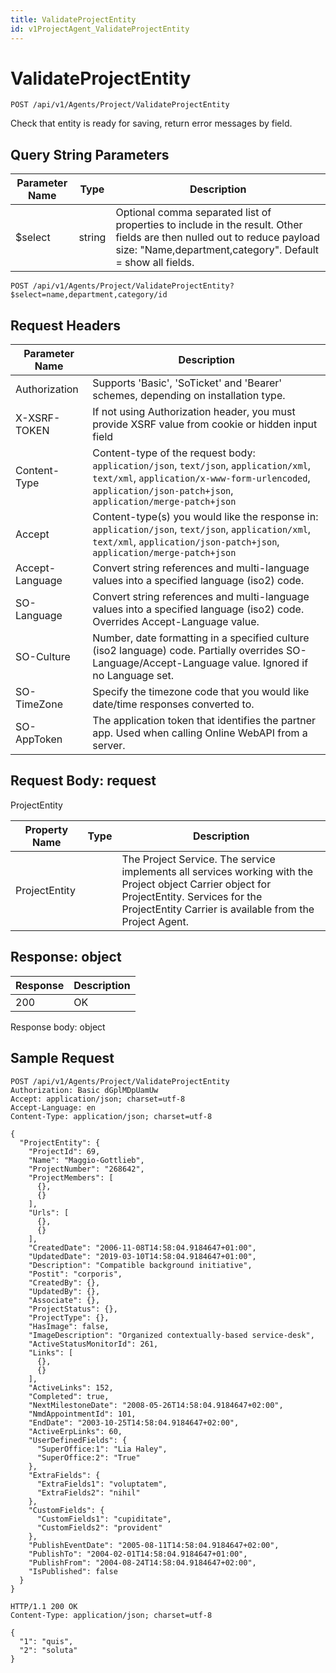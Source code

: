 ```yaml
---
title: ValidateProjectEntity
id: v1ProjectAgent_ValidateProjectEntity
---
```


# ValidateProjectEntity

```http
POST /api/v1/Agents/Project/ValidateProjectEntity
```

Check that entity is ready for saving, return error messages by field.







## Query String Parameters

| Parameter Name | Type |  Description |
|----------------|------|--------------|
| $select | string |  Optional comma separated list of properties to include in the result. Other fields are then nulled out to reduce payload size: "Name,department,category". Default = show all fields. |

```http
POST /api/v1/Agents/Project/ValidateProjectEntity?$select=name,department,category/id
```


## Request Headers

| Parameter Name | Description |
|----------------|-------------|
| Authorization  | Supports 'Basic', 'SoTicket' and 'Bearer' schemes, depending on installation type. |
| X-XSRF-TOKEN   | If not using Authorization header, you must provide XSRF value from cookie or hidden input field |
| Content-Type | Content-type of the request body: `application/json`, `text/json`, `application/xml`, `text/xml`, `application/x-www-form-urlencoded`, `application/json-patch+json`, `application/merge-patch+json` |
| Accept         | Content-type(s) you would like the response in: `application/json`, `text/json`, `application/xml`, `text/xml`, `application/json-patch+json`, `application/merge-patch+json` |
| Accept-Language | Convert string references and multi-language values into a specified language (iso2) code. |
| SO-Language | Convert string references and multi-language values into a specified language (iso2) code. Overrides Accept-Language value. |
| SO-Culture | Number, date formatting in a specified culture (iso2 language) code. Partially overrides SO-Language/Accept-Language value. Ignored if no Language set. |
| SO-TimeZone | Specify the timezone code that you would like date/time responses converted to. |
| SO-AppToken | The application token that identifies the partner app. Used when calling Online WebAPI from a server. |

## Request Body: request  

ProjectEntity 

| Property Name | Type |  Description |
|----------------|------|--------------|
| ProjectEntity |  | The Project Service. The service implements all services working with the Project object <para /> Carrier object for ProjectEntity. Services for the ProjectEntity Carrier is available from the <see cref="T:SuperOffice.CRM.Services.IProjectAgent">Project Agent</see>. |


## Response: object



| Response | Description |
|----------------|-------------|
| 200 | OK |

Response body: object


## Sample Request

```http!
POST /api/v1/Agents/Project/ValidateProjectEntity
Authorization: Basic dGplMDpUamUw
Accept: application/json; charset=utf-8
Accept-Language: en
Content-Type: application/json; charset=utf-8

{
  "ProjectEntity": {
    "ProjectId": 69,
    "Name": "Maggio-Gottlieb",
    "ProjectNumber": "268642",
    "ProjectMembers": [
      {},
      {}
    ],
    "Urls": [
      {},
      {}
    ],
    "CreatedDate": "2006-11-08T14:58:04.9184647+01:00",
    "UpdatedDate": "2019-03-10T14:58:04.9184647+01:00",
    "Description": "Compatible background initiative",
    "Postit": "corporis",
    "CreatedBy": {},
    "UpdatedBy": {},
    "Associate": {},
    "ProjectStatus": {},
    "ProjectType": {},
    "HasImage": false,
    "ImageDescription": "Organized contextually-based service-desk",
    "ActiveStatusMonitorId": 261,
    "Links": [
      {},
      {}
    ],
    "ActiveLinks": 152,
    "Completed": true,
    "NextMilestoneDate": "2008-05-26T14:58:04.9184647+02:00",
    "NmdAppointmentId": 101,
    "EndDate": "2003-10-25T14:58:04.9184647+02:00",
    "ActiveErpLinks": 60,
    "UserDefinedFields": {
      "SuperOffice:1": "Lia Haley",
      "SuperOffice:2": "True"
    },
    "ExtraFields": {
      "ExtraFields1": "voluptatem",
      "ExtraFields2": "nihil"
    },
    "CustomFields": {
      "CustomFields1": "cupiditate",
      "CustomFields2": "provident"
    },
    "PublishEventDate": "2005-08-11T14:58:04.9184647+02:00",
    "PublishTo": "2004-02-01T14:58:04.9184647+01:00",
    "PublishFrom": "2004-08-24T14:58:04.9184647+02:00",
    "IsPublished": false
  }
}
```

```http_
HTTP/1.1 200 OK
Content-Type: application/json; charset=utf-8

{
  "1": "quis",
  "2": "soluta"
}
```